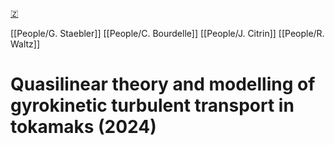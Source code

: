 [🇿](zotero://select/groups/5647231/items/UMX683KX)

[[People/G. Staebler]] [[People/C. Bourdelle]] [[People/J. Citrin]] [[People/R. Waltz]] 
# Quasilinear theory and modelling of gyrokinetic turbulent transport in tokamaks (2024)

